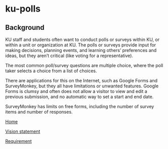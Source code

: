 # ku-polls
## Background
KU staff and students often want to conduct polls or surveys within KU, or within a unit or organization at KU. The polls or surveys provide input for making decisions, planning events, and learning others’ preferences and ideas, but they aren’t critical (like voting for a representative).

The most common poll/survey questions are multiple choice, where the poll taker selects a choice from a list of choices.

There are applications for this on the Internet, such as Google Forms and SurveyMonkey, but they all have limitations or unwanted features.
Google Forms is clumsy and often does not allow a visitor to view and edit a previous submission, and no automatic way to set a start and end date.

SurveyMonkey has limits on free forms, including the number of survey items and number of responses.


[Home](../../wiki/Home)

[Vision statement](../../wiki/Vision%20statement)

[Requirement](../../wiki/Requirement)
